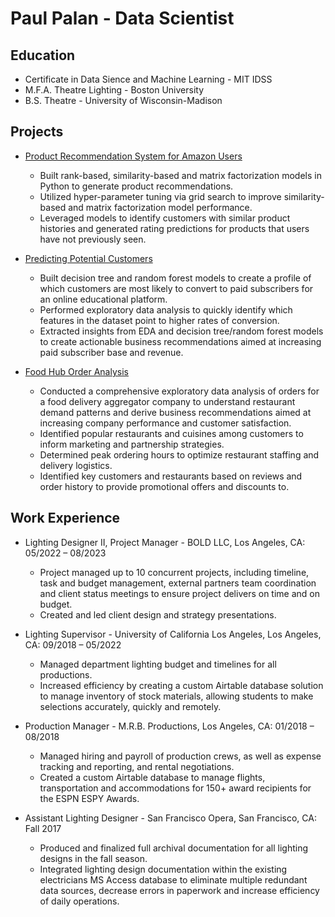 # Paul Palan - Data Scientist

## Education
- Certificate in Data Sience and Machine Learning - MIT IDSS
- M.F.A. Theatre Lighting - Boston University
- B.S. Theatre - University of Wisconsin-Madison

## Projects
- [Product Recommendation System for Amazon Users](https://github.com/pauljpalan/Amazon-Recommendation-System)
  - Built rank-based, similarity-based and matrix factorization models in Python to generate product recommendations.
  - Utilized hyper-parameter tuning via grid search to improve similarity-based and matrix factorization model performance.
  - Leveraged models to identify customers with similar product histories and generated rating predictions for products that users have not previously seen.

- [Predicting Potential Customers](https://github.com/pauljpalan/Predicting-Potential-Customers)
  - Built decision tree and random forest models to create a profile of which customers are most likely to convert to paid subscribers for an online educational platform.
  - Performed exploratory data analysis to quickly identify which features in the dataset point to higher rates of conversion.
  - Extracted insights from EDA and decision tree/random forest models to create actionable business recommendations aimed at increasing paid subscriber base and revenue.

- [Food Hub Order Analysis](https://github.com/pauljpalan/FoodHub-Order-Analysis)
  - Conducted a comprehensive exploratory data analysis of orders for a food delivery aggregator company to understand restaurant demand patterns and derive business recommendations aimed at increasing company performance and customer satisfaction.
  - Identified popular restaurants and cuisines among customers to inform marketing and partnership strategies.
  - Determined peak ordering hours to optimize restaurant staffing and delivery logistics.
  - Identified key customers and restaurants based on reviews and order history to provide promotional offers and discounts to.

## Work Experience
- Lighting Designer II, Project Manager - BOLD LLC, Los Angeles, CA: 05/2022 – 08/2023
  - Project managed up to 10 concurrent projects, including timeline, task and budget management, external partners team coordination and client status meetings to ensure project delivers on time and on budget.
  - Created and led client design and strategy presentations.

- Lighting Supervisor - University of California Los Angeles, Los Angeles, CA: 09/2018 – 05/2022
  - Managed department lighting budget and timelines for all productions.
  - Increased efficiency by creating a custom Airtable database solution to manage inventory of stock materials, allowing students to make selections accurately, quickly and remotely.

- Production Manager - M.R.B. Productions, Los Angeles, CA: 01/2018 – 08/2018
  - Managed hiring and payroll of production crews, as well as expense tracking and reporting, and rental negotiations.
  - Created a custom Airtable database to manage flights, transportation and accommodations for 150+ award recipients for the ESPN ESPY Awards.

- Assistant Lighting Designer - San Francisco Opera, San Francisco, CA: Fall 2017
  - Produced and finalized full archival documentation for all lighting designs in the fall season.
  - Integrated lighting design documentation within the existing electricians MS Access database to eliminate multiple redundant data sources, decrease errors in paperwork and increase efficiency of daily operations.
